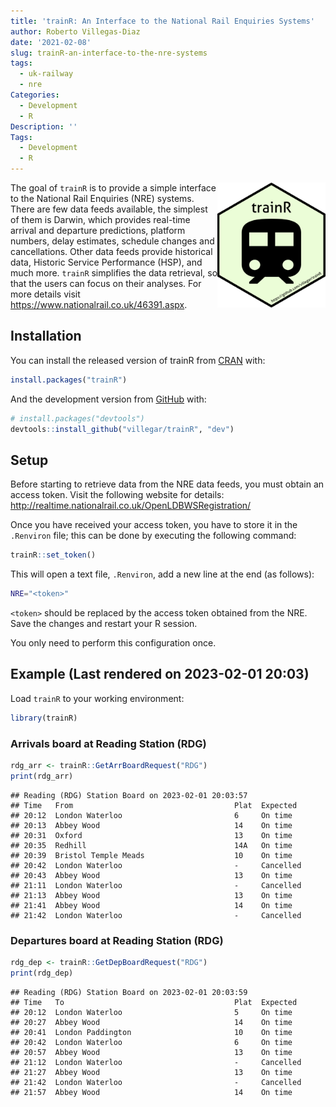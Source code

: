 ```yaml
---
title: 'trainR: An Interface to the National Rail Enquiries Systems'
author: Roberto Villegas-Diaz
date: '2021-02-08'
slug: trainR-an-interface-to-the-nre-systems
tags:
  - uk-railway
  - nre
Categories:
  - Development
  - R
Description: ''
Tags:
  - Development
  - R
---
```


<img src="https://raw.githubusercontent.com/villegar/trainR/main/inst/images/logo.png" alt="logo" align="right" height=200px/>

The goal of `trainR` is to provide a simple interface to the 
National Rail Enquiries (NRE) systems. There are few data feeds 
available, the simplest of them is Darwin, which provides real-time 
arrival and departure predictions, platform numbers, delay estimates, 
schedule changes and cancellations. Other data feeds provide historical 
data, Historic Service Performance (HSP), and much more. `trainR` 
simplifies the data retrieval, so that the users can focus on their 
analyses. For more details visit 
https://www.nationalrail.co.uk/46391.aspx.

## Installation

You can install the released version of trainR from [CRAN](https://CRAN.R-project.org) with:

``` r
install.packages("trainR")
```

And the development version from [GitHub](https://github.com/) with:

``` r
# install.packages("devtools")
devtools::install_github("villegar/trainR", "dev")
```

## Setup
Before starting to retrieve data from the NRE data feeds, you must obtain an access token. 
Visit the following website for details: http://realtime.nationalrail.co.uk/OpenLDBWSRegistration/

Once you have received your access token, you have to store it in the `.Renviron` file; this can be 
done by executing the following command:


```r
trainR::set_token()
```

This will open a text file, `.Renviron`, add a new line at the end (as follows):

```bash
NRE="<token>"
```

`<token>` should be replaced by the access token obtained from the NRE. Save the changes and restart 
your R session.

You only need to perform this configuration once.

## Example (Last rendered on 2023-02-01 20:03)

Load `trainR` to your working environment:

```r
library(trainR)
```

### Arrivals board at Reading Station (RDG)


```r
rdg_arr <- trainR::GetArrBoardRequest("RDG")
print(rdg_arr)
```

```
## Reading (RDG) Station Board on 2023-02-01 20:03:57
## Time   From                                    Plat  Expected
## 20:12  London Waterloo                         6     On time
## 20:13  Abbey Wood                              14    On time
## 20:31  Oxford                                  13    On time
## 20:35  Redhill                                 14A   On time
## 20:39  Bristol Temple Meads                    10    On time
## 20:42  London Waterloo                         -     Cancelled
## 20:43  Abbey Wood                              13    On time
## 21:11  London Waterloo                         -     Cancelled
## 21:13  Abbey Wood                              13    On time
## 21:41  Abbey Wood                              14    On time
## 21:42  London Waterloo                         -     Cancelled
```

### Departures board at Reading Station (RDG)


```r
rdg_dep <- trainR::GetDepBoardRequest("RDG")
print(rdg_dep)
```

```
## Reading (RDG) Station Board on 2023-02-01 20:03:59
## Time   To                                      Plat  Expected
## 20:12  London Waterloo                         5     On time
## 20:27  Abbey Wood                              14    On time
## 20:41  London Paddington                       10    On time
## 20:42  London Waterloo                         6     On time
## 20:57  Abbey Wood                              13    On time
## 21:12  London Waterloo                         -     Cancelled
## 21:27  Abbey Wood                              13    On time
## 21:42  London Waterloo                         -     Cancelled
## 21:57  Abbey Wood                              14    On time
```
